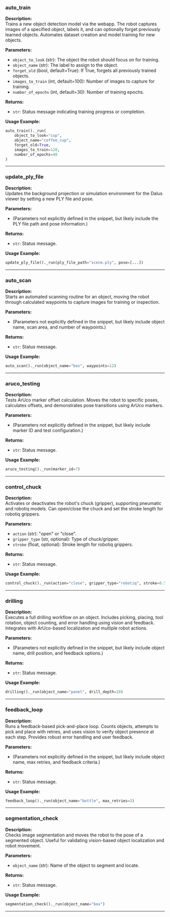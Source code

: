 ### **auto_train**
**Description:**  
Trains a new object detection model via the webapp. The robot captures images of a specified object, labels it, and can optionally forget previously learned objects. Automates dataset creation and model training for new objects.

**Parameters:**  
- `object_to_look` (str): The object the robot should focus on for training.
- `object_name` (str): The label to assign to the object.
- `forget_old` (bool, default=True): If True, forgets all previously trained objects.
- `images_to_train` (int, default=100): Number of images to capture for training.
- `number_of_epochs` (int, default=30): Number of training epochs.

**Returns:**  
- `str`: Status message indicating training progress or completion.

**Usage Example:**  
```python
auto_train()._run(
    object_to_look="cup",
    object_name="coffee_cup",
    forget_old=True,
    images_to_train=120,
    number_of_epochs=40
)
```

---

### **update_ply_file**
**Description:**  
Updates the background projection or simulation environment for the Dalus viewer by setting a new PLY file and pose.

**Parameters:**  
- (Parameters not explicitly defined in the snippet, but likely include the PLY file path and pose information.)

**Returns:**  
- `str`: Status message.

**Usage Example:**  
```python
update_ply_file()._run(ply_file_path="scene.ply", pose=[...])
```

---

### **auto_scan**
**Description:**  
Starts an automated scanning routine for an object, moving the robot through calculated waypoints to capture images for training or inspection.

**Parameters:**  
- (Parameters not explicitly defined in the snippet, but likely include object name, scan area, and number of waypoints.)

**Returns:**  
- `str`: Status message.

**Usage Example:**  
```python
auto_scan()._run(object_name="box", waypoints=12)
```

---

### **aruco_testing**
**Description:**  
Tests ArUco marker offset calculation. Moves the robot to specific poses, calculates offsets, and demonstrates pose transitions using ArUco markers.

**Parameters:**  
- (Parameters not explicitly defined in the snippet, but likely include marker ID and test configuration.)

**Returns:**  
- `str`: Status message.

**Usage Example:**  
```python
aruco_testing()._run(marker_id=7)
```

---

### **control_chuck**
**Description:**  
Activates or deactivates the robot's chuck (gripper), supporting pneumatic and robotiq models. Can open/close the chuck and set the stroke length for robotiq grippers.

**Parameters:**  
- `action` (str): "open" or "close".
- `gripper_type` (str, optional): Type of chuck/gripper.
- `stroke` (float, optional): Stroke length for robotiq grippers.

**Returns:**  
- `str`: Status message.

**Usage Example:**  
```python
control_chuck()._run(action="close", gripper_type="robotiq", stroke=0.5)
```

---

### **drilling**
**Description:**  
Executes a full drilling workflow on an object. Includes picking, placing, tool rotation, object counting, and error handling using vision and feedback. Integrates with ArUco-based localization and multiple robot actions.

**Parameters:**  
- (Parameters not explicitly defined in the snippet, but likely include object name, drill position, and feedback options.)

**Returns:**  
- `str`: Status message.

**Usage Example:**  
```python
drilling()._run(object_name="panel", drill_depth=10)
```

---

### **feedback_loop**
**Description:**  
Runs a feedback-based pick-and-place loop. Counts objects, attempts to pick and place with retries, and uses vision to verify object presence at each step. Provides robust error handling and user feedback.

**Parameters:**  
- (Parameters not explicitly defined in the snippet, but likely include object name, max retries, and feedback criteria.)

**Returns:**  
- `str`: Status message.

**Usage Example:**  
```python
feedback_loop()._run(object_name="bottle", max_retries=3)
```

---

### **segmentation_check**
**Description:**  
Checks image segmentation and moves the robot to the pose of a segmented object. Useful for validating vision-based object localization and robot movement.

**Parameters:**  
- `object_name` (str): Name of the object to segment and locate.

**Returns:**  
- `str`: Status message.

**Usage Example:**  
```python
segmentation_check()._run(object_name="box")
```

---